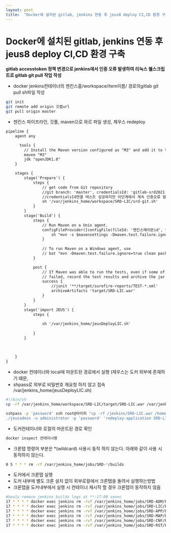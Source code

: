 ```yaml
---
layout: post
title:  "Docker에 설치된 gitlab, jenkins 연동 후 jeus8 deploy CI,CD 환경 구축"
---
```


# Docker에 설치된 gitlab, jenkins 연동 후 jeus8 deploy CI,CD 환경 구축

**gitlab accesstoken 정책 변경으로 jenkins에서 인증 오류 발생하여 리눅스 쉘스크립트로 gitlab git pull 작업 작성**



- docker jenkins컨테이너의 젠킨스홈/workspace/item이름/ 경로의gitlab git pull sh파일 작성

```bash
git init
git remote add origin 깃랩url
git pull origin master
```

- 젠킨스 파이프라인, 깃풀, maven으로 와르 파일 생성, 제우스 redeploy
  
```xml
pipeline {
    agent any

      tools {
        // Install the Maven version configured as "M3" and add it to the path.
        maven "M3"
        jdk "openJDK1.8"
    }

    stages {
        stage('Prepare') {
            steps {
                // get code from Git repository
                //git branch: 'master', credentialsId: 'gitlab-srd2021', url: 'http://ip:8091/srd2021/SRD-LIC.git'
				//credentialsId연결 테스트 성공하지만 이단계에서 계속 인증오류 발생
                sh '/var/jenkins_home/workspace/SRD-LIC/srd-git.sh'
            }
        }
        stage('Build') {
            steps {
                // Run Maven on a Unix agent.
                configFileProvider([configFile(fileId: '젠킨스메이븐id', variable: 'mavensettings')]) {
                    sh "mvn -s $mavensettings -Dmaven.test.failure.ignore=true clean package"
                }
                
                // To run Maven on a Windows agent, use
                // bat "mvn -Dmaven.test.failure.ignore=true clean package"
            }

            post {
                // If Maven was able to run the tests, even if some of the test
                // failed, record the test results and archive the jar file.
                success {
                    //junit '**/target/surefire-reports/TEST-*.xml'
                    archiveArtifacts 'target/SRD-LIC.war'
                }
            }
        }
        stage('import JEUS') {
            steps {
	
				sh '/var/jenkins_home/jeusDeployLIC.sh'
			
			}
        }
      
        
    
    }
}
```

- docker 컨테이너와 local에 마운트된 경로에서 실행 (제우스는 도커 외부에 존재하기 떄문,
- shpass로 외부로 비밀번호 재요청 하지 않고 접속 /var/jenkins_home/jeusDeployLIC.sh)

```bash
#!/bin/sh
cp -rf /var/jenkins_home/workspace/SRD-LIC/target/SRD-LIC.war /var/jenkins_home

sshpass -p 'password' ssh root@아이피 "cp -rf /jenkins/SRD-LIC.war /home/was/jeus8/SRD/SRD-LIC && cd /home/was/jeus8/bin
./jeusadmin -u administrator -p 'password' 'redeploy-application SRD-LIC' "
```


- 도커컨테이너와 로컬의 마운트된 경로 확인

```bash
docker inspect 컨테이너명
```



- 크론탭 명령어 부분은 *(wildcard) 사용시 동작 하지 않는다.
아래와 같이 사용 시 동작하지 않는다.
```bash
0 5 * * * rm -rf /var/jenkins_home/jobs/SRD-*/builds
```


- 도커에서 크론탭 실행
- 도커 내부에 별도 크론 설치 없이 외부로컬에서 크론탭을 돌려서 실행하는방법
- 크론탭을 도커내부에서 실행 시 컨테이너 재시작 할 경우 크론탭이 동작하지 않음

```bash
#houly remove jenkins builds logs at **:17:00 sexec
17 * * * * docker exec jenkins rm -rvf /var/jenkins_home/jobs/SRD-ADM/builds >> /cronLog/cronADM.log 2>&1
17 * * * * docker exec jenkins rm -rvf /var/jenkins_home/jobs/SRD-LIC/builds >> /cronLog/cronLIC.log 2>&1
17 * * * * docker exec jenkins rm -rvf /var/jenkins_home/jobs/SRD-APP/builds >> /cronLog/cronAPP.log 2>&1
17 * * * * docker exec jenkins rm -rvf /var/jenkins_home/jobs/SRD-MAP/builds >> /cronLog/cronMAP.log 2>&1
17 * * * * docker exec jenkins rm -rvf /var/jenkins_home/jobs/SRD-CNF/builds >> /cronLog/cronCNF.log 2>&1
17 * * * * docker exec jenkins rm -rvf /var/jenkins_home/jobs/SRD-RST/builds >> /cronLog/cronRST.log 2>&1
```






    
                
